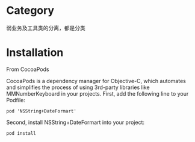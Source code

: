 # Category
弱业务及工具类的分离，都是分类



# Installation

From CocoaPods

CocoaPods is a dependency manager for Objective-C, which automates and simplifies the process of using 3rd-party libraries like MMNumberKeyboard in your projects. First, add the following line to your Podfile:

```pod 'NSString+DateFormart'```

Second, install NSString+DateFormart into your project:

```pod install```




